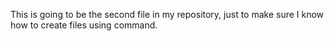 This is going to be the second file in my repository, just to make sure I know how to create files using command.
